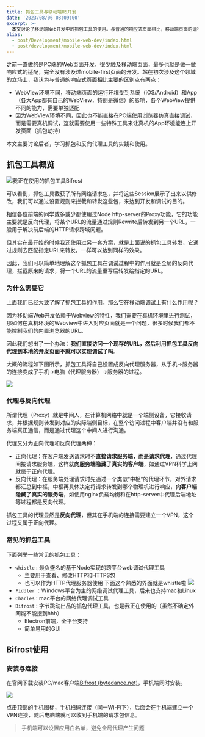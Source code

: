 ```yaml
---
title: 抓包工具与移动端H5开发
date: '2023/08/06 08:09:00'
excerpt: >-
  本文讨论了移动端Web开发中的抓包工具的使用。与普通的响应式页面相比，移动端页面的运行环境受到系统和App的影响，需要单独适配。在真机环境下进行测试时，无法控制内置浏览器的URL，因此可以通过抓包工具进行调试。抓包工具拦截和转发网络请求包，可以实现在真机环境中访问开发页面的目的。常见的抓包工具包括whistle、Fiddler和Charles。本文还介绍了抓包工具的代理功能和反向代理的原理。在手机端安装Bifrost后，可以通过扫码连接电脑端，随后可以收到手机端的请求包信息。手机端还可以设置应用白名单，避免全局代理产生问题。
alias:
  - post/Development/mobile-web-dev/index.html
  - post/development/mobile-web-dev/index.html
---
```


之前一直做的是PC端的Web页面开发，很少触及移动端页面，最多也就是做一做响应式的适配，完全没有涉及过mobile-first页面的开发。站在初次涉及这个领域的立场上，我认为与普通的响应式页面相比主要的区别点有两点：

- WebView环境不同，移动端页面的运行环境受到系统（iOS/Android）和App（各大App都有自己的WebView，特别是微信）的影响，各个WebView提供不同的能力，需要单独适配
- 因为WebView环境不同，因此也不能直接在PC端使用浏览器仿真直接调试，而是需要真机调试，这就需要使用一些特殊工具来让真机的App环境能连上开发页面（抓包劫持）

本文主要讨论后者，学习抓包和反向代理工具的实践和使用。

## 抓包工具概览

![我正在使用的抓包工具Bifrost](https://picgo-1308055782.cos.ap-chengdu.myqcloud.com/picgo-core/2023/08/20230806200846.png '我正在使用的抓包工具Bifrost')

可以看到，抓包工具截获了所有网络请求包，并将这些Session展示了出来以供修改，我们可以通过设置规则来拦截和转发这些包，来达到开发和调试的目的。

相信各位前端的同学或多或少都使用过Node http-server的Proxy功能，它的功能主要就是反向代理，将某个URL的流量通过规则Rewrite后转发到另一个URL，一般用于解决前后端的HTTP请求跨域问题。

但其实在最开始的时候我还使用过另一套方案，就是上面说的抓包工具转发，它通过规则去匹配指定URL来转发，一样可以达到同样的效果。

因此，我们可以简单地理解这个抓包工具在调试过程中的作用就是全局的反向代理，拦截原来的请求，将一个URL的流量重写后转发给指定的URL。

### 为什么需要它

上面我们已经大致了解了抓包工具的作用，那么它在移动端调试上有什么作用呢？

因为移动端Web开发依赖于Webview的特性，我们需要在真机环境里进行测试，那如何在真机环境的Webview中进入对应页面就是一个问题，很多时候我们都不能控制我们的内置浏览器的URL。

因此我们想出了一个办法：**我们直接访问一个现存的URL，然后利用抓包工具反向代理到本地的开发页面不就可以实现调试了吗**。

大概的流程如下图所示，抓包工具将自己设置成反向代理服务器，从手机→服务器的连接变成了手机→电脑（代理服务器）→服务器的过程。

![](https://picgo-1308055782.cos.ap-chengdu.myqcloud.com/picgo-core/2023/08/20230806200849.png)

### 代理与反向代理

所谓代理（Proxy）就是中间人，在计算机网络中就是一个端侧设备，它接收请求，并根据规则转发到对应的实际端侧目标，在整个访问过程中客户端并没有和服务端真正通信，而是通过代理这个中间人进行沟通。

代理又分为正向代理和反向代理两种：

- 正向代理：在客户端发送请求时**不直接请求服务端，而是请求代理**，通过代理间接请求服务端，这样就**向服务端隐藏了真实的客户端**，如通过VPN科学上网就属于正向代理。
- 反向代理：在服务端处理请求时先通过一个类似“中枢”的代理环节，对外请求都汇总到中枢，中枢再具体决定将请求转发到哪个物理机进行响应，**向客户端隐藏了真实的服务端**，如使用nginx负载均衡和在http-server中代理后端地址等过程都是反向代理。

抓包工具的代理显然是**反向代理**，但其在手机端的连接需要建立一个VPN，这个过程又属于正向代理。

### 常见的抓包工具

下面列举一些常见的抓包工具：

- `whistle` : 最负盛名的基于Node实现的跨平台web调试代理工具
  - 主要用于查看、修改HTTP和HTTPS包
  - 也可以作为HTTP代理服务器使用
    下面这个熟悉的界面就是whistle啦
    ![](https://picgo-1308055782.cos.ap-chengdu.myqcloud.com/picgo-core/2023/08/20230806200857.png)
- `Fiddler` ：Windows平台为主的网络调试代理工具，后来也支持mac和Linux
- `Charles` : mac平台的网络代理调试工具
- `Bifrost` : 字节跳动出品的抓包代理工具，也是我正在使用的（虽然不确定外网能不能搜到hhh）
  - Electron前端，全平台支持
  - 简单易用的GUI

## Bifrost使用

### 安装与连接

在官网下载安装PC/mac客户端[Bifrost (bytedance.net)](https://bifrost.bytedance.net/ 'Bifrost (bytedance.net)')，手机端同时安装。

![](https://picgo-1308055782.cos.ap-chengdu.myqcloud.com/picgo-core/2023/08/20230806200901.png)

点击顶部的手机图标，手机扫码连接（同一Wi-Fi下），后面会在手机端建立一个VPN连接，随后电脑端就可以收到手机端的请求包信息。

> 手机端可以设置应用白名单，避免全局代理产生问题
